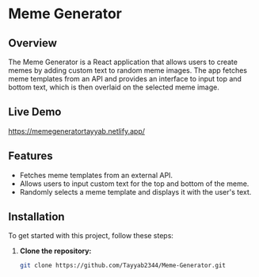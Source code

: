 # Meme Generator

## Overview

The Meme Generator is a React application that allows users to create memes by adding custom text to random meme images. The app fetches meme templates from an API and provides an interface to input top and bottom text, which is then overlaid on the selected meme image. <br>

## Live Demo <br>
https://memegeneratortayyab.netlify.app/

## Features

- Fetches meme templates from an external API.
- Allows users to input custom text for the top and bottom of the meme.
- Randomly selects a meme template and displays it with the user's text.

## Installation

To get started with this project, follow these steps:

1. **Clone the repository:**

   ```bash
   git clone https://github.com/Tayyab2344/Meme-Generator.git
